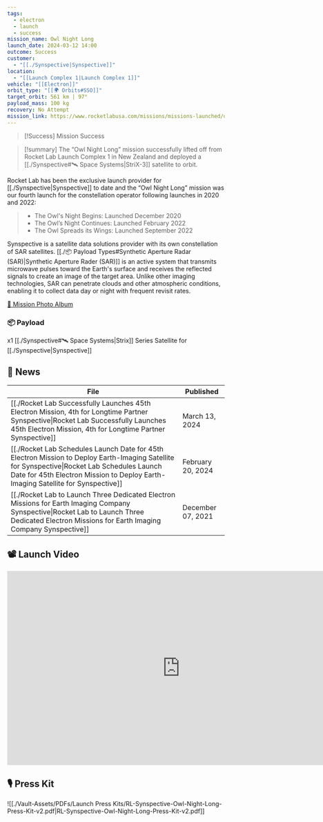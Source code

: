 ```yaml
---
tags:
  - electron
  - launch
  - success
mission_name: Owl Night Long
launch_date: 2024-03-12 14:00
outcome: Success
customer:
  - "[[./Synspective|Synspective]]"
location:
  - "[[Launch Complex 1|Launch Complex 1]]"
vehicle: "[[Electron]]"
orbit_type: "[[🌍 Orbits#SSO]]"
target_orbit: 561 km | 97°
payload_mass: 100 kg
recovery: No Attempt
mission_link: https://www.rocketlabusa.com/missions/missions-launched/owl-night-long/
---
```


>[!Success] Mission Success

>[!summary]
The “Owl Night Long” mission successfully lifted off from Rocket Lab Launch Complex 1 in New Zealand and deployed a [[./Synspective#🛰️ Space Systems|StriX-3]] satellite to orbit. 
>
Rocket Lab has been the exclusive launch provider for [[./Synspective|Synspective]] to date and the “Owl Night Long” mission was our fourth launch for the constellation operator following launches in 2020 and 2022:
>
>- The Owl's Night Begins: Launched December 2020
>- The Owl’s Night Continues: Launched February 2022
>- The Owl Spreads its Wings: Launched September 2022
>
Synspective is a satellite data solutions provider with its own constellation of SAR satellites. [[./📦 Payload Types#Synthetic Aperture Radar (SAR)|Synthetic Aperture Rader (SAR)]] is an active system that transmits microwave pulses toward the Earth's surface and receives the reflected signals to create an image of the target area. Unlike other imaging technologies, SAR can penetrate clouds and other atmospheric conditions, enabling it to collect data day or night with frequent revisit rates.
>
[📸 Mission Photo Album](https://www.flickr.com/photos/rocketlab/albums/72177720315392064/)
### 📦 Payload

x1 [[./Synspective#🛰️ Space Systems|Strix]] Series Satellite for [[./Synspective|Synspective]]

## 📰 News
| File                                                                                                                                                                                                                                   | Published         |
| -------------------------------------------------------------------------------------------------------------------------------------------------------------------------------------------------------------------------------------- | ----------------- |
| [[./Rocket Lab Successfully Launches 45th Electron Mission, 4th for Longtime Partner Synspective\|Rocket Lab Successfully Launches 45th Electron Mission, 4th for Longtime Partner Synspective]]                                 | March 13, 2024    |
| [[./Rocket Lab Schedules Launch Date for 45th Electron Mission to Deploy Earth-Imaging Satellite for Synspective\|Rocket Lab Schedules Launch Date for 45th Electron Mission to Deploy Earth-Imaging Satellite for Synspective]] | February 20, 2024 |
| [[./Rocket Lab to Launch Three Dedicated Electron Missions for Earth Imaging Company Synspective\|Rocket Lab to Launch Three Dedicated Electron Missions for Earth Imaging Company Synspective]]                                 | December 07, 2021 |


## 📽️ Launch Video

<iframe width="800" height="450" src="https://www.youtube.com/embed/GF9cWWkSlsQ" title="Rocket Lab&#39;s Electron - Owl Night Long Mission" frameborder="0" allow="accelerometer; autoplay; clipboard-write; encrypted-media; gyroscope; picture-in-picture; web-share" referrerpolicy="strict-origin-when-cross-origin" allowfullscreen></iframe>     

## 🎙️ Press Kit

![[./Vault-Assets/PDFs/Launch Press Kits/RL-Synspective-Owl-Night-Long-Press-Kit-v2.pdf|RL-Synspective-Owl-Night-Long-Press-Kit-v2.pdf]]